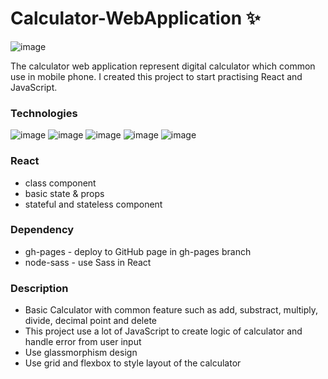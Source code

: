 # Calculator-WebApplication ✨
![image](https://github.com/firstneverrest/Calculator-WebApplication/blob/master/my-calculator-thumbnail.jpg)

The calculator web application represent digital calculator which common use in mobile phone. I created this project to start practising React and JavaScript.
### Technologies
![image](https://img.shields.io/badge/React-20232A?style=for-the-badge&logo=react&logoColor=61DAFB)
![image](https://img.shields.io/badge/HTML5-E34F26?style=for-the-badge&logo=html5&logoColor=white)
![image](https://img.shields.io/badge/CSS3-1572B6?style=for-the-badge&logo=css3&logoColor=white)
![image](https://img.shields.io/badge/Sass-CC6699?style=for-the-badge&logo=sass&logoColor=white)
![image](https://img.shields.io/badge/JavaScript-F7DF1E?style=for-the-badge&logo=javascript&logoColor=black)

### React
- class component
- basic state & props
- stateful and stateless component

### Dependency
- gh-pages - deploy to GitHub page in gh-pages branch
- node-sass - use Sass in React

### Description
- Basic Calculator with common feature such as add, substract, multiply, divide, decimal point and delete
- This project use a lot of JavaScript to create logic of calculator and handle error from user input
- Use glassmorphism design
- Use grid and flexbox to style layout of the calculator
